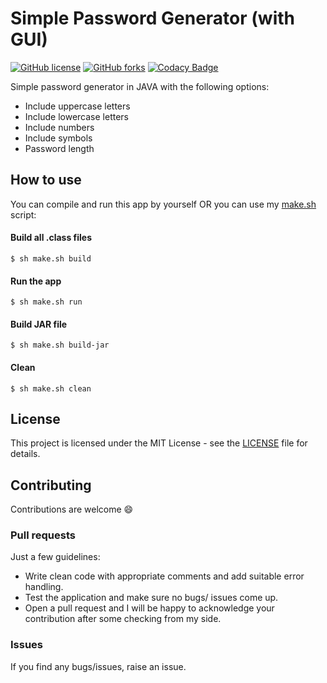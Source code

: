 # Simple Password Generator (with GUI)

[![GitHub license](https://img.shields.io/github/license/AlexandreLadriere/Simple-Password-Generator.svg)](https://github.com/AlexandreLadriere/Simple-Password-Generator/blob/master/LICENSE)
[![GitHub forks](https://img.shields.io/github/forks/AlexandreLadriere/Simple-Password-Generator.svg)](https://github.com/AlexandreLadriere/Simple-Password-Generator)
[![Codacy Badge](https://api.codacy.com/project/badge/Grade/d26d2c8a0d6a45e1a089ace945e6318d)](https://www.codacy.com/manual/alexandre.ladriere77/Simple-Password-Generator?utm_source=github.com&amp;utm_medium=referral&amp;utm_content=AlexandreLadriere/Simple-Password-Generator&amp;utm_campaign=Badge_Grade)

Simple password generator in JAVA with the following options:
- Include uppercase letters
- Include lowercase letters
- Include numbers
- Include symbols
- Password length

## How to use
You can compile and run this app by yourself OR you can use my [make.sh] script:
#### Build all .class files
```shell script
$ sh make.sh build
```

#### Run the app
```shell script
$ sh make.sh run
```

#### Build JAR file
```shell script
$ sh make.sh build-jar
```

#### Clean
```shell script
$ sh make.sh clean
```

## License
This project is licensed under the MIT License - see the [LICENSE] file for details.

## Contributing
Contributions are welcome :smile:

### Pull requests
Just a few guidelines:
-   Write clean code with appropriate comments and add suitable error handling.
-   Test the application and make sure no bugs/ issues come up.
-   Open a pull request and I will be happy to acknowledge your contribution after some checking from my side.

### Issues
If you find any bugs/issues, raise an issue.

  [LICENSE]: <LICENSE>
  [make.sh]: <make.sh>
